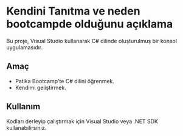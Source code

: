 # Kendini Tanıtma ve neden bootcampde olduğunu açıklama 
Bu proje, Visual Studio kullanarak C# dilinde oluşturulmuş bir konsol uygulamasıdır.

## Amaç
- Patika Bootcamp'te C# dilini öğrenmek.
- Kendimi geliştirmek.

## Kullanım
Kodları derleyip çalıştırmak için Visual Studio veya .NET SDK kullanabilirsiniz.
